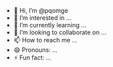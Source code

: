 - 👋 Hi, I’m @pqomge
- 👀 I’m interested in ...
- 🌱 I’m currently learning ...
- 💞️ I’m looking to collaborate on ...
- 📫 How to reach me ...
- 😄 Pronouns: ...
- ⚡ Fun fact: ...

<!---
pqomge/pqomge is a ✨ special ✨ repository because its `README.md` (this file) appears on your GitHub profile.
You can click the Preview link to take a look at your changes.
--->
